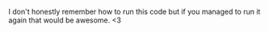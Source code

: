 I don't honestly remember how to run this code but if you managed to run it again that would be awesome. <3
